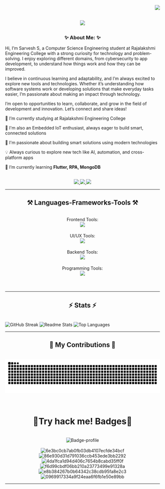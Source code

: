 <img align="right" src="https://visitor-badge.laobi.icu/badge?page_id=Sarveshsivasankaran.Sarveshsivasankaran" />

<h1 align="center">
    <img src="https://readme-typing-svg.herokuapp.com/?font=Righteous&size=35&center=true&vCenter=true&width=500&height=70&duration=4500&lines=Hey+There+Codey!+👋;+I'm+Sarvesh+Sivasankaran!;" />
</h1>

<h3 align="center">✨ About Me: ✨</h3>

<div align="left">

Hi, I’m Sarvesh S, a Computer Science Engineering student at Rajalakshmi Engineering College with a strong curiosity for technology and problem-solving. I enjoy exploring different domains, from cybersecurity to app development, to understand how things work and how they can be improved.

I believe in continuous learning and adaptability, and I’m always excited to explore new tools and technologies. Whether it’s understanding how software systems work or developing solutions that make everyday tasks easier, I’m passionate about making an impact through technology.

I’m open to opportunities to learn, collaborate, and grow in the field of development and innovation. Let’s connect and share ideas!

 
 🔭 I’m currently studying at Rajalakshmi Engineering College
 
 🔌 I'm also an Embedded IoT enthusiast, always eager to build smart, connected solutions
 
 🌟 I'm passionate about building smart solutions using modern technologies  
 
💡 Always curious to explore new tech like AI, automation, and cross-platform apps  
 
 🌱 I’m currently learning **Flutter, RPA, MongoDB**

</div>

 <br/>
 
<div align="center"> 
  <a href="mailto:sarveshsivasankaran@yahoo.com">
    <img src="https://img.shields.io/badge/Gmail-333333?style=for-the-badge&logo=gmail&logoColor=red" />
  </a>
  <a href="https://linkedin.com/in/sarvesh-sivasankaran" target="_blank">
    <img src="https://img.shields.io/badge/LinkedIn-0077B5?style=for-the-badge&logo=linkedin&logoColor=white" target="_blank" />
  </a>
<a href="https://github.com/Sarveshsivasankaran" target="_blank">
  <img src="https://img.shields.io/badge/Portfolio-000000?style=for-the-badge&logo=github&logoColor=white" />
</a>
</div>

 <hr/>
 
<h2 align="center">⚒️ Languages-Frameworks-Tools ⚒️</h2>
<br/>

<div align="center">
    Frontend Tools:<br>
    <img src="https://skillicons.dev/icons?i=react,bootstrap,mui,html,css,tailwind" /><br><br>
    UI/UX Tools:<br>
    <img src="https://skillicons.dev/icons?i=figma" /><br><br>
    Backend Tools:<br>
    <img src="https://skillicons.dev/icons?i=nodejs,javascript,typescript,express,firebase,mongodb,nextjs,mysql,flask" /><br><br>
    Programming Tools:<br>
    <img src="https://skillicons.dev/icons?i=c,java,python,r" /><br><br>
</div>

<br/>
<hr/>

<h2 align="center">⚡ Stats ⚡</h2>
<br>
<img src="https://streak-stats.demolab.com?user=Sarveshsivasankaran&theme=material-palenight&hide_border=true&border_radius=12&date_format=j%20M%5B%20Y%5D&stroke=EBDED2" alt="GitHub Streak" />

<img src="https://github-readme-stats.vercel.app/api?username=Sarveshsivasankaran&show_icons=true&theme=material-palenight" alt="Readme Stats"/>

<img src="https://github-readme-stats.vercel.app/api/top-langs/?username=Sarveshsivasankaran&langs_count=8&layout=compact&theme=material-palenight" alt="Top Languages" />
<br/>

<hr/>

<div align="center">
  <h2>🐍 My Contributions 🐍</h2>
  <br>
  <img alt="snake eating my contributions" src="https://raw.githubusercontent.com/Sarveshsivasankaran/Sarveshsivasankaran/output/github-contribution-grid-snake.svg" />
  <br/><br/><br/>
</div>
<div align="center">
    <h1>👾Try hack me! Badges👾</h1>
    <br>
    <img src="https://tryhackme.com/api/v2/badges/public-profile?userPublicId=5442764" alt="Badge-profile"/>
    <br/>
    <br>
    <img width="450" height="250" alt="6e3bc0cb7ab0fb03db4107ecfde34bcf" src="https://github.com/user-attachments/assets/b539e1ed-d92d-422e-a35e-6fc73dfd31b5" />
    <img width="450" height="250" alt="86e930d31d791036ccb453ede3bb2292" src="https://github.com/user-attachments/assets/52f8f8f7-d3be-4a66-ae84-0e2e0a001544" />
    <img width="450" height="250" alt="4da1fca1d94d406c7654b8cabd35ff0f" src="https://github.com/user-attachments/assets/e53e6984-e932-4447-92f8-2942155636ef" />
    <img width="450" height="250" alt="f6d99cbdf06bb210a23773499e91328a" src="https://github.com/user-attachments/assets/2737a65a-3411-4f7b-908e-933c2fa43917" />
    <img width="450" height="250" alt="e8b384267b0b64342c38cdb95fa8e2c3" src="https://github.com/user-attachments/assets/879b52d4-1a80-49c5-9be5-ff6a30248c58" />
    <img width="450" height="250" alt="0969917334a9f24eaa6f6fb1e50e89bb" src="https://github.com/user-attachments/assets/36f5692a-8ea4-402e-a0fd-1e6803f56911" />

</div>

<hr/>
